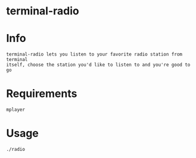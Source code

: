 # terminal-radio

Info
====================
	terminal-radio lets you listen to your favorite radio station from terminal
	itself, choose the station you'd like to listen to and you're good to go
	
Requirements
====================
	mplayer

Usage
====================
	./radio
